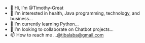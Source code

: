 - 👋 Hi, I’m @Timothy-Great
- 👀 I’m interested in health, Java programming, technology,  and business...
- 🌱 I’m currently learning Python...
- 💞️ I’m looking to collaborate on Chatbot projects...
- 📫 How to reach me ...@tibalaba@gmail.com

<!---
Timothy-Great/Timothy-Great is a ✨ special ✨ repository because its `README.md` (this file) appears on your GitHub profile.
You can click the Preview link to take a look at your changes.
--->
